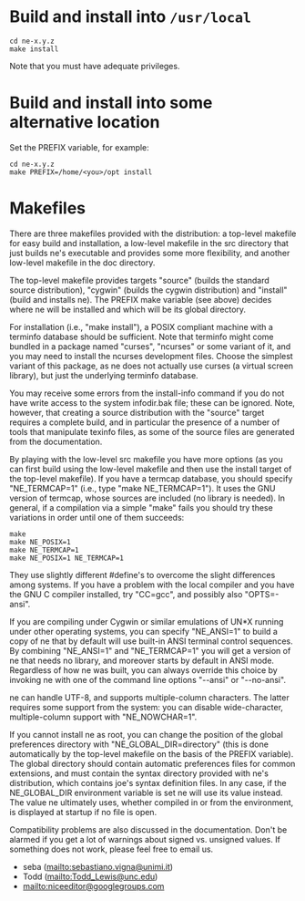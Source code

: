 Build and install into `/usr/local`
===================================

    cd ne-x.y.z
    make install

Note that you must have adequate privileges.


Build and install into some alternative location
================================================

Set the PREFIX variable, for example:

    cd ne-x.y.z
    make PREFIX=/home/<you>/opt install


Makefiles
=========

There are three makefiles provided with the distribution: a top-level
makefile for easy build and installation, a low-level makefile in the
src directory that just builds ne's executable and provides some more
flexibility, and another low-level makefile in the doc directory.

The top-level makefile provides targets "source" (builds the standard
source distribution), "cygwin" (builds the cygwin distribution) and
"install" (build and installs ne). The PREFIX make variable (see above)
decides where ne will be installed and which will be its global directory.

For installation (i.e., "make install"), a POSIX compliant machine with a
terminfo database should be sufficient. Note that terminfo might come
bundled in a package named "curses", "ncurses" or some variant of it, and
you may need to install the ncurses development files. Choose the simplest
variant of this package, as ne does not actually use curses (a virtual
screen library), but just the underlying terminfo database.

You may receive some errors from the install-info command if you do not
have write access to the system infodir.bak file; these can be ignored.
Note, however, that creating a source distribution with the "source"
target requires a complete build, and in particular the presence of a
number of tools that manipulate texinfo files, as some of the source files
are generated from the documentation.

By playing with the low-level src makefile you have more options (as you can
first build using the low-level makefile and then use the install target
of the top-level makefile). If you have a termcap database, you should
specify "NE_TERMCAP=1" (i.e., type "make NE_TERMCAP=1"). It uses the GNU
version of termcap, whose sources are included (no library is needed). In
general, if a compilation via a simple "make" fails you should try these
variations in order until one of them succeeds:

    make
    make NE_POSIX=1
    make NE_TERMCAP=1
    make NE_POSIX=1 NE_TERMCAP=1

They use slightly different #define's to overcome the slight differences
among systems. If you have a problem with the local compiler and you have the
GNU C compiler installed, try "CC=gcc", and possibly also "OPTS=-ansi".

If you are compiling under Cygwin or similar emulations of UN*X running
under other operating systems, you can specify "NE_ANSI=1" to build a copy
of ne that by default will use built-in ANSI terminal control sequences.
By combining "NE_ANSI=1" and "NE_TERMCAP=1" you will get a version of ne
that needs no library, and moreover starts by default in ANSI mode.
Regardless of how ne was built, you can always override this choice by
invoking ne with one of the command line options "--ansi" or "--no-ansi".

ne can handle UTF-8, and supports multiple-column characters. The latter
requires some support from the system: you can disable wide-character,
multiple-column support with "NE_NOWCHAR=1".

If you cannot install ne as root, you can change the position of the
global preferences directory with "NE_GLOBAL_DIR=directory" (this is
done automatically by the top-level makefile on the basis of the PREFIX
variable). The global directory should contain automatic preferences files
for common extensions, and must contain the syntax directory provided with
ne's distribution, which contains joe's syntax definition files. In any
case, if the NE_GLOBAL_DIR environment variable is set ne will use its
value instead. The value ne ultimately uses, whether compiled in
or from the environment, is displayed at startup if no file is open.

Compatibility problems are also discussed in the documentation. Don't be
alarmed if you get a lot of warnings about signed vs. unsigned values.
If something does not work, please feel free to email us.


* seba (<mailto:sebastiano.vigna@unimi.it>)
* Todd (<mailto:Todd_Lewis@unc.edu>)
* <mailto:niceeditor@googlegroups.com>

